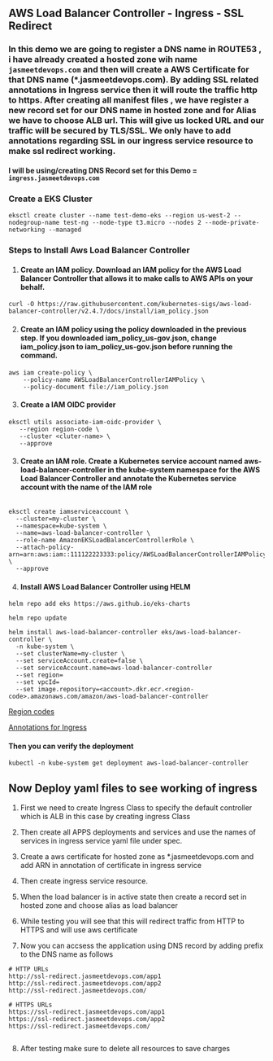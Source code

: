 ##  AWS Load  Balancer Controller - Ingress - SSL Redirect

### In this demo we are going to register a DNS name in ROUTE53 , i have already created a hosted zone wih name `jasmeetdevops.com` and then will create a AWS Certificate for that DNS name (*.jasmeetdevops.com). By adding SSL related annotations in Ingress service then it will route the traffic http to https. After creating all  manifest files , we have register a new record set for our DNS name in hosted zone and for Alias we have to choose ALB url. This will give us locked URL and our traffic will be secured by TLS/SSL. We only have to add annotations regarding SSL in our ingress service resource to make ssl redirect working.

#### I will be using/creating DNS Record set for this Demo = `ingress.jasmeetdevops.com`

### Create a EKS Cluster 
 ```
 eksctl create cluster --name test-demo-eks --region us-west-2 --nodegroup-name test-ng --node-type t3.micro --nodes 2 --node-private-networking --managed
```

### Steps to  Install Aws Load Balancer Controller

1. #### Create an IAM policy. Download an IAM policy for the AWS Load Balancer Controller that allows it to make calls to AWS APIs on your behalf.
```
curl -O https://raw.githubusercontent.com/kubernetes-sigs/aws-load-balancer-controller/v2.4.7/docs/install/iam_policy.json
```

2. #### Create an IAM policy using the policy downloaded in the previous step. If you downloaded iam_policy_us-gov.json, change iam_policy.json to iam_policy_us-gov.json before running the command.

```
aws iam create-policy \
    --policy-name AWSLoadBalancerControllerIAMPolicy \
    --policy-document file://iam_policy.json
```

3. #### Create a IAM OIDC provider
 ```
 eksctl utils associate-iam-oidc-provider \
    --region region-code \
    --cluster <cluter-name> \
    --approve
 ```

3. #### Create an IAM role. Create a Kubernetes service account named aws-load-balancer-controller in the kube-system namespace for the AWS Load Balancer Controller and annotate the Kubernetes service account with the name of the IAM role

```

eksctl create iamserviceaccount \
  --cluster=my-cluster \
  --namespace=kube-system \
  --name=aws-load-balancer-controller \
  --role-name AmazonEKSLoadBalancerControllerRole \
  --attach-policy-arn=arn:aws:iam::111122223333:policy/AWSLoadBalancerControllerIAMPolicy \
  --approve

```

4. #### Install AWS Load Balancer Controller using HELM

`helm repo add eks https://aws.github.io/eks-charts`

`helm repo update`

```
helm install aws-load-balancer-controller eks/aws-load-balancer-controller \
  -n kube-system \
  --set clusterName=my-cluster \
  --set serviceAccount.create=false \
  --set serviceAccount.name=aws-load-balancer-controller 
  --set region=
  --set vpcId=
  --set image.repository=<account>.dkr.ecr.<region-code>.amazonaws.com/amazon/aws-load-balancer-controller

```

  [Region codes](https://docs.aws.amazon.com/eks/latest/userguide/add-ons-images.html)

[Annotations for Ingress](https://kubernetes-sigs.github.io/aws-load-balancer-controller/v2.5/guide/ingress/annotations/)


 #### Then you can verify the deployment 

  `kubectl -n kube-system get deployment aws-load-balancer-controller`


## Now Deploy yaml files to see working of ingress

1. First we need to create Ingress Class to specify the default controller which is ALB in this case by creating ingress Class
2. Then create all APPS deployments and services and use the names of services in ingress service yaml file under spec.
3. Create a aws certificate for hosted zone as *.jasmeetdevops.com and add ARN in annotation of certificate in ingress service 
4. Then create ingress service resource.
5. When the load balancer is in active state then create a record set in hosted zone and choose alias as load balancer
   
6. While testing you will see that this will redirect traffic from HTTP to HTTPS and will use aws certificate 
7. Now you can accsess the application using DNS record by adding prefix to the DNS name as follows
```
# HTTP URLs
http://ssl-redirect.jasmeetdevops.com/app1
http://ssl-redirect.jasmeetdevops.com/app2
http://ssl-redirect.jasmeetdevops.com/

# HTTPS URLs
https://ssl-redirect.jasmeetdevops.com/app1
https://ssl-redirect.jasmeetdevops.com/app2
https://ssl-redirect.jasmeetdevops.com/


```

8. After testing make sure to delete all  resources to save charges



